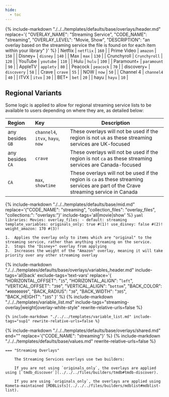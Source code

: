 ```yaml
---
hide:
  - toc
---
```

{%
    include-markdown "./../../templates/defaults/base/overlays/header.md"
    replace='{
        "OVERLAY_NAME": "Streaming Service", 
        "CODE_NAME": "streaming",
        "OVERLAY_LEVEL": "Movie, Show",
        "DESCRIPTION": "an overlay based on the streaming service the file is found on for each item within your library"
    }'
%}
| Netflix     | `netflix`     | `160` |
| Prime Video | `amazon`      | `150` |
| Disney+     | `disney`      | `140` |
| Max         | `max`         | `130` |
| Crunchyroll | `Crunchyroll` | `120` |
| YouTube     | `youtube`     | `110` |
| Hulu        | `hulu`        | `100` |
| Paramount+  | `paramount`   | `90`  |
| AppleTV     | `appletv`     | `80`  |
| Peacock     | `peacock`     | `70`  |
| discovery+  | `discovery`   | `58`  |
| Crave       | `crave`       | `55`  |
| NOW         | `now`         | `50`  |
| Channel 4   | `channel4`    | `40`  |
| ITVX        | `itvx`        | `30`  |
| BET+        | `bet`         | `20`  |
| hayu        | `hayu`        | `10`  |

## Regional Variants

Some logic is applied to allow for regional streaming service lists to be available to users depending on where they are, as detailed below:

| Region           | Key                               | Description                                                                                                                         |
|:-----------------|:----------------------------------|-------------------------------------------------------------------------------------------------------------------------------------|
| any besides `GB` | `channel4`, `itvx`, `hayu`, `now` | These overlays will not be used if the region is not `uk` as these streaming services are UK-focused                                |
| any besides `CA` | `crave`                           | These overlays will not be used if the region is not `ca` as these streaming services are Canada-focused                            |
| `CA`             | `max`, `showtime`                 | These overlays will not be used if the region is `ca` as these streaming services are part of the Crave streaming service in Canada |

{% 
    include-markdown "./../../templates/defaults/base/mid.md" 
    replace='{"CODE_NAME": "streaming", "collection_files": "overlay_files", "collections:": "overlays:"}' 
    include-tags='all|movie|show' 
%}
    ```yaml
    libraries:
      Movies:
        overlay_files:
          - default: streaming
            template_variables:
              originals_only: true #(1)!
              use_disney: false #(2)!
              weight_amazon: 170 #(3)!
    ```

    1.  Applies the overlay only to items which are "original" to the streaming service, rather than anything streaming on the service.
    2.  Stops the "Disney+" overlay from applying
    3.  Increases the weight of the "Amazon" overlay, meaning it will take priority over any other streaming overlay

{% 
    include-markdown "./../../templates/defaults/base/overlays/variables_header.md"
    include-tags='all|back'
    exclude-tags='text-vars'
    replace='{
        "HORIZONTAL_OFFSET": "`15`",
        "HORIZONTAL_ALIGN": "`left`",
        "VERTICAL_OFFSET": "`390`",
        "VERTICAL_ALIGN": "`bottom`",
        "BACK_COLOR": "`#00000099`",
        "BACK_RADIUS": "`30`",
        "BACK_WIDTH": "`305`",
        "BACK_HEIGHT": "`105`"
    }'
%}
    {%
        include-markdown "./../../templates/variable_list.md"
        include-tags="streaming-overlay|weight|overlay-white-style"
        rewrite-relative-urls=false
    %}

    {% include-markdown "./../../templates/variable_list.md" include-tags="sup1" rewrite-relative-urls=false %}

{% include-markdown "./../../templates/defaults/base/overlays/shared.md" end="<!--text-variables-->" replace='{"CODE_NAME": "streaming"}' %}
{% include-markdown "./../../templates/defaults/base/values.md" rewrite-relative-urls=false %}

    === "Streaming Overlays"
    
        The Streaming Services overlays use two builders:

        If you are not using `originals_only`, the overlays are applied using [`tmdb_discover`](../../../files/builders/tmdb#tmdb-discover).
        
        If you are using `originals_only`, the overlays are applied using Kometa-maintained [MDBLists](../../../files/builders/mdblist#mdblist-list).
